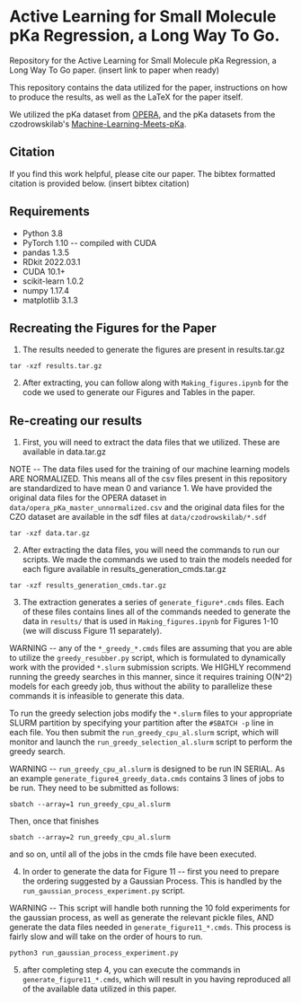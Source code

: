# Active Learning for Small Molecule pKa Regression, a Long Way To Go.
Repository for the Active Learning for Small Molecule pKa Regression, a Long Way To Go paper. (insert link to paper when ready)

This repository contains the data utilized for the paper, instructions on how to produce the results, as well as the LaTeX for the paper itself.

We utilized the pKa dataset from  [OPERA](https://github.com/kmansouri/OPERA), and the pKa datasets from the czodrowskilab's [Machine-Learning-Meets-pKa](https://github.com/czodrowskilab/Machine-learning-meets-pKa).

## Citation
If you find this work helpful, please cite our paper. The bibtex formatted citation is provided below. (insert bibtex citation)

## Requirements
  - Python 3.8
  - PyTorch 1.10 -- compiled with CUDA
  - pandas 1.3.5
  - RDkit 2022.03.1
  - CUDA 10.1+
  - scikit-learn 1.0.2
  - numpy 1.17.4
  - matplotlib 3.1.3

## Recreating the Figures for the Paper

 1) The results needed to generate the figures are present in results.tar.gz

```
tar -xzf results.tar.gz
```

 2) After extracting, you can follow along with `Making_figures.ipynb`  for the code we used to generate our Figures and Tables in the paper.

## Re-creating our results

 1) First, you will need to extract the data files that we utilized. These are available in data.tar.gz

NOTE -- The data files used for the training of our machine learning models ARE NORMALIZED. This means all of the csv files present in this repository are standardized to have mean 0 and variance 1. We have provided the original data files for the OPERA dataset in `data/opera_pKa_master_unnormalized.csv` and the original data files for the CZO dataset are available in the sdf files at `data/czodrowskilab/*.sdf`

```
tar -xzf data.tar.gz
```

  2) After extracting the data files, you will need the commands to run our scripts. We made the commands we used to train the models needed for each figure available in results_generation_cmds.tar.gz

```
tar -xzf results_generation_cmds.tar.gz
```
  
  3) The extraction generates a series of `generate_figure*.cmds` files. Each of these files contains lines all of the commands needed to generate the data in `results/` that is used in `Making_figures.ipynb` for Figures 1-10 (we will discuss Figure 11 separately).

  WARNING -- any of the `*_greedy_*.cmds` files are assuming that you are able to utilize the `greedy_resubber.py` script, which is formulated to dynamically work with the provided `*.slurm` submission scripts. We HIGHLY recommend running the greedy searches in this manner, since it requires training O(N^2) models for each greedy job, thus without the ability to parallelize these commands it is infeasible to generate this data.
  
  To run the greedy selection jobs modify the `*.slurm` files to your appropriate SLURM partition by specifying your partition after the `#SBATCH -p` line in each file. You then submit the `run_greedy_cpu_al.slurm` script, which will monitor and launch the `run_greedy_selection_al.slurm` script to perform the greedy search.
  
  WARNING -- `run_greedy_cpu_al.slurm` is designed to be run IN SERIAL. As an example `generate_figure4_greedy_data.cmds` contains 3 lines of jobs to be run. They need to be submitted as follows:
  
```
sbatch --array=1 run_greedy_cpu_al.slurm
```
Then, once that finishes
```
sbatch --array=2 run_greedy_cpu_al.slurm
```
and so on, until all of the jobs in the cmds file have been executed.

  4) In order to generate the data for Figure 11 -- first you need to prepare the ordering suggested by a Gaussian Process. This is handled by the `run_gaussian_process_experiment.py` script.

WARNING -- This script will handle both running the 10 fold experiments for the gaussian process, as well as generate the relevant pickle files, AND generate the data files needed in `generate_figure11_*.cmds`. This process is fairly slow and will take on the order of hours to run.

```
python3 run_gaussian_process_experiment.py
```

  5) after completing step 4, you can execute the commands in `generate_figure11_*.cmds`, which will result in you having reproduced all of the available data utilized in this paper.
